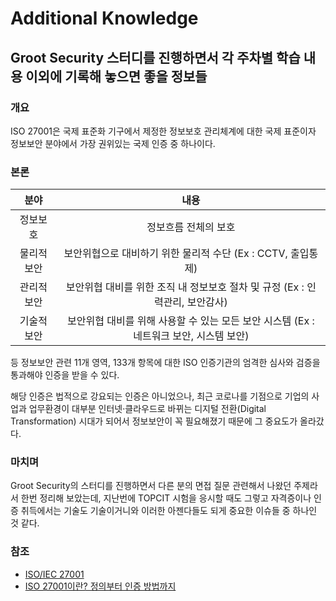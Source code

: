 # Additional Knowledge

## Groot Security 스터디를 진행하면서 각 주차별 학습 내용 이외에 기록해 놓으면 좋을 정보들

### 개요
  ISO 27001은 국제 표준화 기구에서 제정한 정보보호 관리체계에 대한 국제 표준이자 정보보안 분야에서 가장 권위있는 국제 인증 중 하나이다.

### 본론
  |분야|내용|
  |:-:|:-:|
  |정보보호|정보흐름 전체의 보호|
  |물리적 보안|보안위협으로 대비하기 위한 물리적 수단 (Ex : CCTV, 출입통제)|
  |관리적 보안|보안위협 대비를 위한 조직 내 정보보호 절차 및 규정 (Ex : 인력관리, 보안감사)|
  |기술적 보안|보안위협 대비를 위해 사용할 수 있는 모든 보안 시스템 (Ex : 네트워크 보안, 시스템 보안)|
  등 정보보안 관련 11개 영역, 133개 항목에 대한 ISO 인증기관의 엄격한 심사와 검증을 통과해야 인증을 받을 수 있다.

  해당 인증은 법적으로 강요되는 인증은 아니었으나, 최근 코로나를 기점으로 기업의 사업과 업무환경이 대부분 인터넷·클라우드로 바뀌는 디지털 전환(Digital Transformation) 시대가 되어서 정보보안이 꼭 필요해졌기 때문에 그 중요도가 올라갔다.

### 마치며
  Groot Security의 스터디를 진행하면서 다른 분의 면접 질문 관련해서 나왔던 주제라서 한번 정리해 보았는데, 지난번에 TOPCIT 시험을 응시할 때도 그렇고 자격증이나 인증 취득에서는 기술도 기술이거니와 이러한 아젠다들도 되게 중요한 이슈들 중 하나인 것 같다.

### 참조
  * [ISO/IEC 27001](https://ko.wikipedia.org/wiki/ISO/IEC_27001)
  * [ISO 27001이란? 정의부터 인증 방법까지](https://exosp.com/blog/insight/whatis_ISO27001)